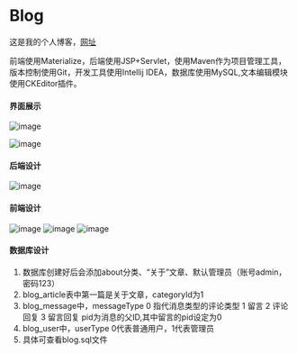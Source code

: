 # Blog

这是我的个人博客，[网址](http://www.acodesigner.tech)

前端使用Materialize，后端使用JSP+Servlet，使用Maven作为项目管理工具，版本控制使用Git，开发工具使用Intellij IDEA，数据库使用MySQL,文本编辑模块使用CKEditor插件。
#### 界面展示
![image](C:\Users\77239\Desktop\home.png)

![image](C:\Users\77239\Desktop\backend.png)
#### 后端设计
![image](C:\Users\77239\Desktop\blog.png)
#### 前端设计
![image](C:\Users\77239\Desktop\index.jsp.png)
![image](C:\Users\77239\Desktop\manage.jsp.png)
![image](C:\Users\77239\Desktop\login.jsp.png)
#### 数据库设计
1. 数据库创建好后会添加about分类、“关于”文章、默认管理员（账号admin，密码123）
2. blog_article表中第一篇是关于文章，categoryId为1
3. blog_message中，messageType 0 指代消息类型的评论类型 1 留言 2 评论回复 3 留言回复 pid为消息的父ID,其中留言的pid设定为0
4. blog_user中，userType 0代表普通用户，1代表管理员
5. 具体可查看blog.sql文件